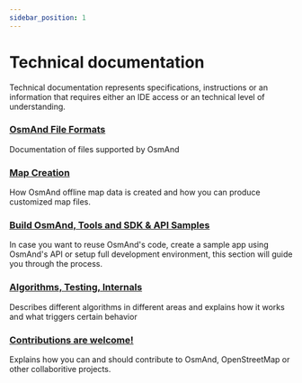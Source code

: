 ```yaml
---
sidebar_position: 1
---
```


# Technical documentation
Technical documentation represents specifications, instructions or an information that requires either an IDE access or an technical level of understanding.

### [OsmAnd File Formats](./osmand-file-formats/)
Documentation of files supported by OsmAnd

### [Map Creation](./map-creation/)
How OsmAnd offline map data is created and how you can produce customized map files.

### [Build OsmAnd, Tools and SDK & API Samples](./build-osmand/)
In case you want to reuse OsmAnd's code, create a sample app using OsmAnd's API or setup full development environment, this section will guide you through the process.

### [Algorithms, Testing, Internals](./algorithms/)
Describes different algorithms in different areas and explains how it works and what triggers certain behavior

### [Contributions are welcome!](./contributions/)
Explains how you can and should contribute to OsmAnd, OpenStreetMap or other collaboritive projects.

